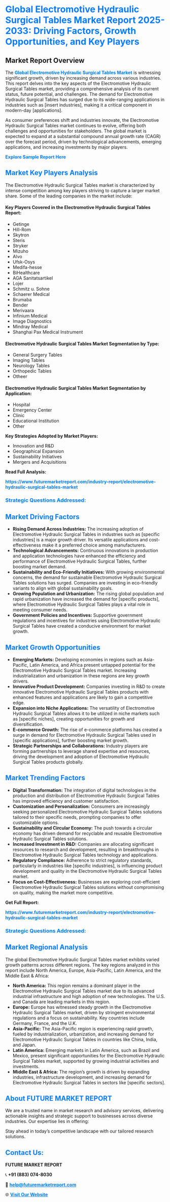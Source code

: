 <h1 style="color: #007BFF;">Global Electromotive Hydraulic Surgical Tables Market Report 2025-2033: Driving Factors, Growth Opportunities, and Key Players</h1>

<section id="overview">
<h2>Market Report Overview</h2>
<p>The <a href="https://www.futuremarketreport.com/industry-report/electromotive-hydraulic-surgical-tables-market" style="color: #007BFF; text-decoration: none;"><strong>Global Electromotive Hydraulic Surgical Tables Market</strong></a> is witnessing significant growth, driven by increasing demand across various industries. This report delves into the key aspects of the Electromotive Hydraulic Surgical Tables market, providing a comprehensive analysis of its current status, future potential, and challenges. The demand for Electromotive Hydraulic Surgical Tables has surged due to its wide-ranging applications in industries such as [insert industries], making it a critical component in modern-day [applications].</p>
<p>As consumer preferences shift and industries innovate, the Electromotive Hydraulic Surgical Tables market continues to evolve, offering both challenges and opportunities for stakeholders. The global market is expected to expand at a substantial compound annual growth rate (CAGR) over the forecast period, driven by technological advancements, emerging applications, and increasing investments by major players.</p>
</section>

<section id="overview">
<p><a href="https://www.futuremarketreport.com/request-sample/reportId=93156" style="color: #007BFF; text-decoration: none;"><strong>Explore Sample Report Here</strong></a></p>
</section>

<section id="key-players">
<h2 style="color: #007BFF;">Market Key Players Analysis</h2>
<p>The Electromotive Hydraulic Surgical Tables market is characterized by intense competition among key players striving to capture a larger market share. Some of the leading companies in the market include:</p>
<h4>Key Players Covered in the Electromotive Hydraulic Surgical Tables Report:</h4>
<ul><li>Getinge</li><li>Hill-Rom</li><li>Skytron</li><li>Steris</li><li>Stryker</li><li>Mizuho</li><li>Alvo</li><li>Ufsk-Osys</li><li>Medifa-hesse</li><li>BiHealthcare</li><li>AGA Sanitatsartikel</li><li>Lojer</li><li>Schmitz u. Sohne</li><li>Schaerer Medical</li><li>Brumaba</li><li>Bender</li><li>Merivaara</li><li>Infinium Medical</li><li>Image Diagnostics</li><li>Mindray Medical</li><li>Shanghai Pax Medical Instrument</li></ul>
<h4>Electromotive Hydraulic Surgical Tables Market Segmentation by Type:</h4>
<ul><li>General Surgery Tables</li><li>Imaging Tables</li><li>Neurology Tables</li><li>Orthopedic Tables</li><li>Otheer</li></ul>

<h4>Electromotive Hydraulic Surgical Tables Market Segmentation by Application:</h4>
<ul><li>Hospital</li><li>Emergency Center</li><li>Clinic</li><li>Educational Institution</li><li>Other</li></ul>
<p><strong>Key Strategies Adopted by Market Players:</strong></p>
<ul>
<li>Innovation and R&D</li>
<li>Geographical Expansion</li>
<li>Sustainability Initiatives</li>
<li>Mergers and Acquisitions</li>
</ul>
</section>

<section>
<p><strong>Read Full Analysis: </strong></p><a href="https://www.futuremarketreport.com/industry-report/electromotive-hydraulic-surgical-tables-market" style="color: #007BFF; text-decoration: none;"><strong>https://www.futuremarketreport.com/industry-report/electromotive-hydraulic-surgical-tables-market</strong></a>
<h3 style="color: #007BFF;">Strategic Questions Addressed:</h3>
</section>

<section id="driving-factors">
<h2 style="color: #007BFF;">Market Driving Factors</h2>
<ul>
<li><strong>Rising Demand Across Industries:</strong> The increasing adoption of Electromotive Hydraulic Surgical Tables in industries such as [specific industries] is a major growth driver. Its versatile applications and cost-effectiveness make it a preferred choice among manufacturers.</li>
<li><strong>Technological Advancements:</strong> Continuous innovations in production and application technologies have enhanced the efficiency and performance of Electromotive Hydraulic Surgical Tables, further boosting market demand.</li>
<li><strong>Sustainability and Eco-Friendly Initiatives:</strong> With growing environmental concerns, the demand for sustainable Electromotive Hydraulic Surgical Tables solutions has surged. Companies are investing in eco-friendly variants to align with global sustainability goals.</li>
<li><strong>Growing Population and Urbanization:</strong> The rising global population and rapid urbanization have increased the demand for [specific products], where Electromotive Hydraulic Surgical Tables plays a vital role in meeting consumer needs.</li>
<li><strong>Government Policies and Incentives:</strong> Supportive government regulations and incentives for industries using Electromotive Hydraulic Surgical Tables have created a conducive environment for market growth.</li>
</ul>
</section>

<section id="growth-opportunities">
<h2 style="color: #007BFF;">Market Growth Opportunities</h2>
<ul>
<li><strong>Emerging Markets:</strong> Developing economies in regions such as Asia-Pacific, Latin America, and Africa present untapped potential for the Electromotive Hydraulic Surgical Tables market. Increasing industrialization and urbanization in these regions are key growth drivers.</li>
<li><strong>Innovative Product Development:</strong> Companies investing in R&D to create innovative Electromotive Hydraulic Surgical Tables products with enhanced features and applications are likely to gain a competitive edge.</li>
<li><strong>Expansion into Niche Applications:</strong> The versatility of Electromotive Hydraulic Surgical Tables allows it to be utilized in niche markets such as [specific niches], creating opportunities for growth and diversification.</li>
<li><strong>E-commerce Growth:</strong> The rise of e-commerce platforms has created a surge in demand for Electromotive Hydraulic Surgical Tables used in [specific applications], further boosting market growth.</li>
<li><strong>Strategic Partnerships and Collaborations:</strong> Industry players are forming partnerships to leverage shared expertise and resources, driving the development and adoption of Electromotive Hydraulic Surgical Tables products globally.</li>
</ul>
</section>

<section id="trending-factors">
<h2 style="color: #007BFF;">Market Trending Factors</h2>
<ul>
<li><strong>Digital Transformation:</strong> The integration of digital technologies in the production and distribution of Electromotive Hydraulic Surgical Tables has improved efficiency and customer satisfaction.</li>
<li><strong>Customization and Personalization:</strong> Consumers are increasingly seeking personalized Electromotive Hydraulic Surgical Tables solutions tailored to their specific needs, prompting companies to offer customizable options.</li>
<li><strong>Sustainability and Circular Economy:</strong> The push towards a circular economy has driven demand for recyclable and reusable Electromotive Hydraulic Surgical Tables solutions.</li>
<li><strong>Increased Investment in R&D:</strong> Companies are allocating significant resources to research and development, resulting in breakthroughs in Electromotive Hydraulic Surgical Tables technology and applications.</li>
<li><strong>Regulatory Compliance:</strong> Adherence to strict regulatory standards, particularly in industries like [specific industries], is influencing product development and quality in the Electromotive Hydraulic Surgical Tables market.</li>
<li><strong>Focus on Cost-Effectiveness:</strong> Businesses are exploring cost-efficient Electromotive Hydraulic Surgical Tables solutions without compromising on quality, making the market more competitive.</li>
</ul>
</section>

<section>
<p><strong>Get Full Report: </strong></p><a href="https://www.futuremarketreport.com/industry-report/electromotive-hydraulic-surgical-tables-market" style="color: #007BFF; text-decoration: none;"><strong>https://www.futuremarketreport.com/industry-report/electromotive-hydraulic-surgical-tables-market</strong></a>
<h3 style="color: #007BFF;">Strategic Questions Addressed:</h3>
</section>


<section id="regional-analysis">
<h2 style="color: #007BFF;">Market Regional Analysis</h2>
<p>The global Electromotive Hydraulic Surgical Tables market exhibits varied growth patterns across different regions. The key regions analyzed in this report include North America, Europe, Asia-Pacific, Latin America, and the Middle East & Africa:</p>
<ul>
<li><strong>North America:</strong> This region remains a dominant player in the Electromotive Hydraulic Surgical Tables market due to its advanced industrial infrastructure and high adoption of new technologies. The U.S. and Canada are leading markets in this region.</li>
<li><strong>Europe:</strong> Europe has witnessed steady growth in the Electromotive Hydraulic Surgical Tables market, driven by stringent environmental regulations and a focus on sustainability. Key countries include Germany, France, and the U.K.</li>
<li><strong>Asia-Pacific:</strong> The Asia-Pacific region is experiencing rapid growth, fueled by industrialization, urbanization, and increasing demand for Electromotive Hydraulic Surgical Tables in countries like China, India, and Japan.</li>
<li><strong>Latin America:</strong> Emerging markets in Latin America, such as Brazil and Mexico, present significant opportunities for the Electromotive Hydraulic Surgical Tables market, supported by growing industrial activities and investments.</li>
<li><strong>Middle East & Africa:</strong> The region’s growth is driven by expanding industries, infrastructure development, and increasing demand for Electromotive Hydraulic Surgical Tables in sectors like [specific sectors].</li>
</ul>
</section>

<footer>
<h2 style="color: #007BFF;">About FUTURE MARKET REPORT</h2>
<p>We are a trusted name in market research and advisory services, delivering actionable insights and strategic support to businesses across diverse industries. Our expertise lies in offering:</p>

<p>Stay ahead in today’s competitive landscape with our tailored research solutions.</p>

<h2 style="color: #007BFF;">Contact Us:</h2>
<p><strong>FUTURE MARKET REPORT</strong></p>
<p>📞 <strong>+91 (883) 074-8030</strong></p>
<p>📧 <strong><a href="mailto:help@futuremarketreport.com" style="color: #007BFF;">help@futuremarketreport.com</a></strong></p>
<p>🌐 <strong><a href="https://www.futuremarketreport.com/" style="color: #007BFF;">Visit Our Website</a></strong></p>
</footer>